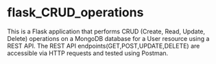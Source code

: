 # flask_CRUD_operations
This is a Flask application that performs CRUD (Create, Read, Update, Delete) operations on a MongoDB database for a User resource using a REST API. The REST API endpoints(GET,POST,UPDATE,DELETE) are accessible via HTTP requests and tested using Postman.

